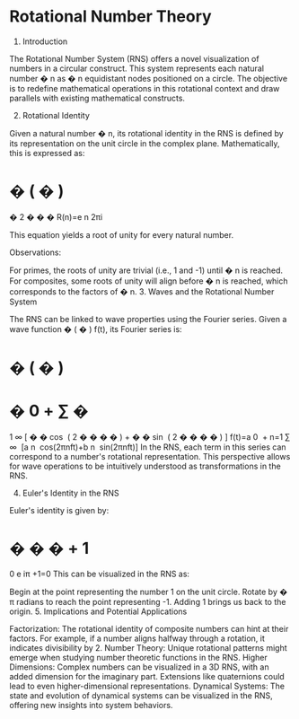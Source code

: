 # Rotational Number Theory

1. Introduction

The Rotational Number System (RNS) offers a novel visualization of numbers in a circular construct. This system represents each natural number 
�
n as 
�
n equidistant nodes positioned on a circle. The objective is to redefine mathematical operations in this rotational context and draw parallels with existing mathematical constructs.

2. Rotational Identity

Given a natural number 
�
n, its rotational identity in the RNS is defined by its representation on the unit circle in the complex plane. Mathematically, this is expressed as:

�
(
�
)
=
�
2
�
�
�
R(n)=e 
n
2πi
​
 
 
This equation yields a root of unity for every natural number.

Observations:

For primes, the roots of unity are trivial (i.e., 1 and -1) until 
�
n is reached.
For composites, some roots of unity will align before 
�
n is reached, which corresponds to the factors of 
�
n.
3. Waves and the Rotational Number System

The RNS can be linked to wave properties using the Fourier series. Given a wave function 
�
(
�
)
f(t), its Fourier series is:

�
(
�
)
=
�
0
+
∑
�
=
1
∞
[
�
�
cos
⁡
(
2
�
�
�
�
)
+
�
�
sin
⁡
(
2
�
�
�
�
)
]
f(t)=a 
0
​
 + 
n=1
∑
∞
​
 [a 
n
​
 cos(2πnft)+b 
n
​
 sin(2πnft)]
In the RNS, each term in this series can correspond to a number's rotational representation. This perspective allows for wave operations to be intuitively understood as transformations in the RNS.

4. Euler's Identity in the RNS

Euler's identity is given by:

�
�
�
+
1
=
0
e 
iπ
 +1=0
This can be visualized in the RNS as:

Begin at the point representing the number 1 on the unit circle.
Rotate by 
�
π radians to reach the point representing -1.
Adding 1 brings us back to the origin.
5. Implications and Potential Applications

Factorization: The rotational identity of composite numbers can hint at their factors. For example, if a number aligns halfway through a rotation, it indicates divisibility by 2.
Number Theory: Unique rotational patterns might emerge when studying number theoretic functions in the RNS.
Higher Dimensions: Complex numbers can be visualized in a 3D RNS, with an added dimension for the imaginary part. Extensions like quaternions could lead to even higher-dimensional representations.
Dynamical Systems: The state and evolution of dynamical systems can be visualized in the RNS, offering new insights into system behaviors.
